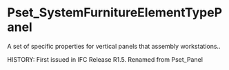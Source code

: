 # Pset_SystemFurnitureElementTypePanel

A set of specific properties for vertical panels that assembly workstations..
<!-- end of short definition -->
 HISTORY: First issued in IFC Release R1.5. Renamed from Pset_Panel
